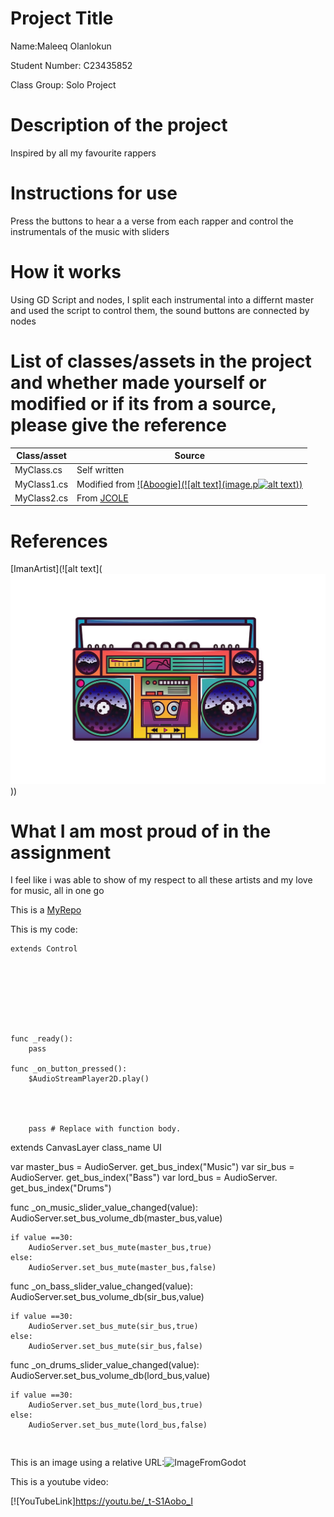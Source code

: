 # Project Title

Name:Maleeq Olanlokun

Student Number: C23435852

Class Group: Solo Project

# Description of the project
Inspired by all my favourite rappers

# Instructions for use
Press the buttons to hear a a verse from each rapper and control the instrumentals of the music with sliders
# How it works
Using GD Script and nodes, I split each instrumental into a differnt master and used the script to control them, the sound buttons are connected by nodes

# List of classes/assets in the project and whether made yourself or modified or if its from a source, please give the reference

| Class/asset | Source |
|-----------|-----------|
| MyClass.cs | Self written |![Made by Me](<c:\Users\C23435852\Pictures\Screenshots\Tribute.png>)
| MyClass1.cs | Modified from [![Aboogie](![alt text](image.p![alt text](image-6.png)))]() |
| MyClass2.cs | From [JCOLE]() |![alt text](![alt text](![alt text](image-4.png).png))

# References
[ImanArtist](![alt text](![alt text](image-5.png)))

# What I am most proud of in the assignment
I feel like i was able to show of my respect to all these artists and my love for music, all in one go


This is a [MyRepo](https://github.com/MaleeqOlan/GP-2023)


This is my code:

```GD Script
extends Control








func _ready():
	pass

func _on_button_pressed():
	$AudioStreamPlayer2D.play()
	
	
	
	
	pass # Replace with function body.

```
extends CanvasLayer
class_name UI

var master_bus = AudioServer. get_bus_index("Music")
var sir_bus = AudioServer. get_bus_index("Bass")
var lord_bus = AudioServer. get_bus_index("Drums")

func _on_music_slider_value_changed(value):
	AudioServer.set_bus_volume_db(master_bus,value)
	
	if value ==30:
		AudioServer.set_bus_mute(master_bus,true)
	else:
		AudioServer.set_bus_mute(master_bus,false)


func _on_bass_slider_value_changed(value):
	AudioServer.set_bus_volume_db(sir_bus,value)
	
	if value ==30:
		AudioServer.set_bus_mute(sir_bus,true)
	else:
		AudioServer.set_bus_mute(sir_bus,false)


func _on_drums_slider_value_changed(value):
	AudioServer.set_bus_volume_db(lord_bus,value)
	
	if value ==30:
		AudioServer.set_bus_mute(lord_bus,true)
	else:
		AudioServer.set_bus_mute(lord_bus,false)


```


```

This is an image using a relative URL:![ImageFromGodot](c:\Users\C23435852\Pictures\Screenshots\Tribute.png)


This is a youtube video:

[![YouTubeLink]https://youtu.be/_t-S1Aobo_I


